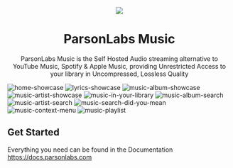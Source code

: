 <p align="center">
  <img src="https://avatars.githubusercontent.com/u/138057124?s=200&v=4" />
</p>
<h1 align="center">ParsonLabs Music</h1>

<p align="center">ParsonLabs Music is the Self Hosted Audio streaming alternative to YouTube Music, Spotify & Apple Music, providing Unrestricted Access to your library in Uncompressed, Lossless Quality</p>
  
![home-showcase](https://github.com/WillKirkmanM/music/assets/98240335/a0a2f340-92a5-4a95-a1b0-7a64aa4a20ef)
![lyrics-showcase](https://github.com/WillKirkmanM/music/assets/98240335/7aa78513-03c9-4ee0-912c-f5dfc816247b)
![music-album-showcase](https://github.com/WillKirkmanM/music/assets/98240335/9c5c5276-1351-47f2-85dc-eaf55c921696)
![music-artist-showcase](https://github.com/WillKirkmanM/music/assets/98240335/76d1c540-d5cd-4ab0-9ecf-7986e0d84e31)
![music-in-your-library](https://github.com/WillKirkmanM/music/assets/98240335/3b99a0c6-640e-4f38-918f-956a3ad0fd25)
![music-album-search](https://github.com/WillKirkmanM/music/assets/98240335/21b01fba-3705-4ad7-b610-5e549fa06b08)
![music-artist-search](https://github.com/WillKirkmanM/music/assets/98240335/b6566927-11d0-47c3-a5bf-df6abbb2e451)
![music-search-did-you-mean](https://github.com/WillKirkmanM/music/assets/98240335/318f543d-e540-4825-89e5-6a5cda96dbb2)
![music-context-menu](https://github.com/WillKirkmanM/music/assets/98240335/27da74b6-4d30-4f0e-be5a-7cba667d02e7)
![music-playlist](https://github.com/WillKirkmanM/music/assets/98240335/ee6319a1-1b7d-4896-86b6-5a886234e2b5)

## Get Started
Everything you need can be found in the Documentation https://docs.parsonlabs.com
